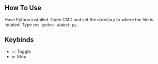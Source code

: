 ## How To Use
Have Python installed.
Open CMD and set the directory to where the file is located. Type ```cmd
python aimbot.py```
## Keybinds
- ~: Toggle
- =: Stop
